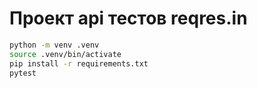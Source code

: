 # Проект api тестов reqres.in

```bash
python -m venv .venv 
source .venv/bin/activate 
pip install -r requirements.txt 
pytest
```

